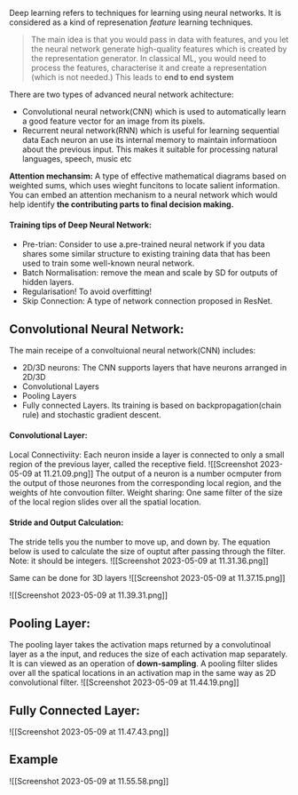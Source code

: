 Deep learning refers to techniques for learning using neural networks. It is considered as a kind of represenation *feature* learning techniques.

> The main idea is that you would pass in data with features, and you let the neural network generate high-quality features which is created by the representation generator. In classical ML, you would need to process the features, characterise it and create a representation (which is not needed.) This leads to **end to end system** 

There are two types of advanced neural network achitecture:
- Convolutional neural network(CNN) which is used to automatically learn a good feature vector for an image from its pixels.
- Recurrent neural network(RNN) which is useful for learning sequential data Each neuron an use its internal memory to maintain informatioon about the previous input. This makes it suitable for processing natural languages, speech, music etc

**Attention mechansim:** A type of effective mathematical diagrams based on weighted sums, which uses wieght funcitons to locate salient information. You can embed an attention mechanism to a neural network which would help identify **the contributing parts to final decision making.**


#### Training tips of Deep Neural Network:
- Pre-trian: Consider to use a.pre-trained neural network if you data shares some similar structure to existing training data that has been used to train some well-known neural network.
- Batch Normalisation: remove the mean and scale by SD for outputs of hidden layers.
- Regularisation! To avoid overfitting!
- Skip Connection: A type of network connection proposed in ResNet.


## Convolutional Neural Network:
The main receipe of a convoltuional neural network(CNN) includes:
- 2D/3D neurons: The CNN supports layers that have neurons arranged in 2D/3D
- Convolutional Layers
- Pooling Layers
- Fully connected Layers.
Its training is based on backpropagation(chain rule) and stochastic gradient descent.

#### Convolutional Layer:
Local Connectiviity: Each neuron inside a layer is connected to only a small region of the previous layer, called the receptive field.
![[Screenshot 2023-05-09 at 11.21.09.png]]
The output of a neuron is a number ocmputer from the output of those neurones from the corresponding local region, and the weights of hte convoution filter.
Weight sharing: One same filter of the size of the local region slides over all the spatial location.

#### Stride and Output Calculation:
The stride tells you the number to move up, and down by.
The equation below is used to calculate the size of ouptut after passing through the filter. Note: it should be integers.
![[Screenshot 2023-05-09 at 11.31.36.png]]


Same can be done for 3D layers
![[Screenshot 2023-05-09 at 11.37.15.png]]

![[Screenshot 2023-05-09 at 11.39.31.png]]


## Pooling Layer:
The pooling layer takes the activation maps returned by a convolutinoal layer as a the input, and reduces the size of each activation map separately.
It is can viewed as an operation of **down-sampling**.
A pooling filter slides over all the spatical locations in an activation map in the same way as 2D convolutional filter.
![[Screenshot 2023-05-09 at 11.44.19.png]]


## Fully Connected Layer:
![[Screenshot 2023-05-09 at 11.47.43.png]]


## Example
![[Screenshot 2023-05-09 at 11.55.58.png]]